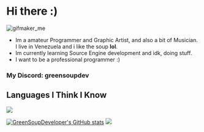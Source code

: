 # Hi there :)
![gifmaker_me](https://github.com/GreenSoupDeveloper/GreenSoupDeveloper/assets/109924369/5be6c8b7-8a03-45ee-b5ee-c42b7a733890)

* Im a amateur Programmer and Graphic Artist, and also a bit of Musician. I live in Venezuela and i like the soup <Strong>lol</Strong>.
* Im currently learning Source Engine development and idk, doing stuff.
* I want to be a professional programmer :)

### My Discord: greensoupdev

## Languages I Think I Know
<img src="https://skillicons.dev/icons?i=haxe,haxeflixel,css,cs,java,python,c,cpp,js,html,&perline=10&theme=dark"/>

[![GreenSoupDeveloper's GitHub stats](https://github-readme-stats.vercel.app/api?username=GreenSoupDeveloper&theme=gotham)](https://github.com/anuraghazra/github-readme-stats)
![](https://github-readme-stats.vercel.app/api/top-langs/?username=GreenSoupDeveloper&layout=compact&theme=gotham)
<!--
**GreenSoupDeveloper/GreenSoupDeveloper** is a 鉁� _special_ 鉁� repository because its `README.md` (this file) appears on your GitHub profile.

